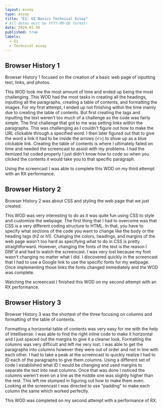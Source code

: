 ```yaml
---
layout: essay
type: essay
title: "E1: UI Basics Technical Essay"
# All dates must be YYYY-MM-DD format!
date: 2024-01-30
published: true
labels:
  - E1
  - Technical essay
---
```


## Browser History 1
Browser History 1 focused on the creation of a basic web page of inputting text, links, and photos. 

This WOD took me the most amount of time and ended up being the most challenging. This WOD had the most tasks in creating all the headings, inputting all the paragraphs, creating a table of contents, and formatting the images. For my first attempt, I ended up not finishing within the time mainly due to creating the table of contents. But first creating the tags and inputting the text weren't too much of a challenge as the code was fairly simple. The first challenge that got to me was setting links within the paragraphs. This was challenging as I couldn't figure out how to make the URL clickable through a specified word. I then later figured out that to give the word a link it had to be inside the arrows (<>) to show up as a blue clickable link. Creating the table of contents is where I ultimately failed on time and needed the screencast to assist with my problems. I had the itemized list coded properly I just didn't know how to code so when you clicked the contents it would take you to that specific paragraph. 

Using the screencast I was able to complete this WOD on my third attempt with an RX performance.  
## Browser History 2
Browser History 2 was about CSS and styling the web page that we just created. 

This WOD was very interesting to do as it was quite fun using CSS to style and customize the webpage. The first thing that I had to overcome was that CSS is a very different coding structure to HTML. In that, you have to specify what sections of the code you want to change like the body or the heading tags (h2 or h1). Changing the colors, headings, and margins of the web page wasn't too hard as specifying what to do in CSS is pretty straightforward. However, changing the fonts of the text is the reason I DNF'd and had to watch the screencast. I was very lost because my font wasn't changing no matter what I did. I discovered quickly in the screencast that I had to use a Google link to use the specific fonts for my webpage. Once implementing those links the fonts changed immediately and the WOD was complete.

Watching the screencast I finished this WOD on my second attempt with an RX performance.
## Browser History 3
Browser History 3 was the shortest of the three focusing on columns and formatting of the table of contents. 

Formatting a horizontal table of contents was very easy for me with the help of Intellisense. I was able to find the right inline code to make it horizontal and I just spaced out the margins to give it a cleaner look. Formatting the columns was very difficult and left me very lost. I was able to get the paragraphs into columns however they were out of order and not in line with each other. I had to take a peak at the screencast to quickly realize I had to ID each of the paragraphs to give them columns. Using a different set of code I established what ID I would be changing and used margins to separate the text into neat columns. Once that was done I noticed the columns weren't even on a line as the middle one was slightly higher than the rest. This left me stumped in figuring out how to make them even. Looking at the screencast I was directed to use "padding" to make each column the same which worked perfectly.

This WOD was completed on my second attempt with a performance of RX. 
